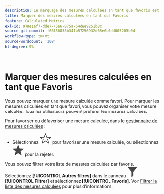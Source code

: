 ```yaml
---
description: Le marquage des mesures calculées en tant que favoris est une autre façon de les organiser pour en faciliter l’utilisation.
title: Marquer des mesures calculées en tant que Favoris
feature: Calculated Metrics
exl-id: 978e1af7-dde7-45e6-875a-54dee9251b8c
source-git-commit: f66686838b341b57256932d65e6b0dd005205b0d
workflow-type: tm+mt
source-wordcount: '108'
ht-degree: 9%

---
```


# Marquer des mesures calculées en tant que Favoris

Vous pouvez marquer une mesure calculée comme favori. Pour marquer les mesures calculées en tant que favori, vous pouvez organiser votre mesure calculée. Tous les utilisateurs peuvent préférer les mesures calculées.

Pour favoriser ou défavoriser une mesure calculée, dans le [gestionnaire de mesures calculées](cm-manager.md) :

* Sélectionnez ![StarOutline](/help/assets/icons/StarOutline.svg) pour favoriser une mesure calculée, ou sélectionnez ![Star](/help/assets/icons/Star.svg) pour la rejeter.

Vous pouvez filtrer votre liste de mesures calculées par favoris. Sélectionnez **[!UICONTROL Autres filtres]** dans le panneau ![Filtrer](/help/assets/icons/Filter.svg) **[!UICONTROL Filtrer]** et sélectionnez **[!UICONTROL Favoris]**. Voir [Filtrer la liste des mesures calculées](cm-filter.md) pour plus d’informations.

